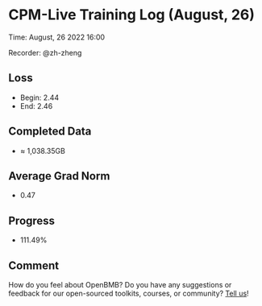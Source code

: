 
# CPM-Live Training Log (August, 26)

Time: August, 26 2022 16:00

Recorder: @zh-zheng

## Loss
- Begin: 2.44
- End: 2.46
	
## Completed Data
- $\approx$ 1,038.35GB

## Average Grad Norm
- 0.47

## Progress
- 111.49%

## Comment

How do you feel about OpenBMB? Do you have any suggestions or feedback for our open-sourced toolkits, courses, or community? [Tell us](https://mp.weixin.qq.com/s/NZJ3N_-ASPFQA8Qxz-MnbA)!

